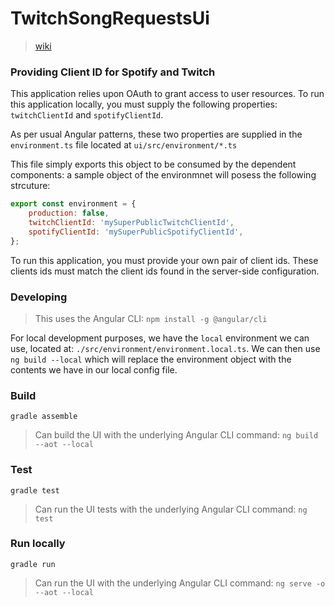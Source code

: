 TwitchSongRequestsUi
====================

> [wiki](https://github.com/SaxyPandaBear/TwitchSongRequests/wiki/Architecture-Deep-Dive#web-application)

### Providing Client ID for Spotify and Twitch

This application relies upon OAuth to grant access to user resources.
To run this application locally, you must supply the following properties:
`twitchClientId` and `spotifyClientId`.

As per usual Angular patterns, these two properties are supplied in the
`environment.ts` file located at `ui/src/environment/*.ts`

This file simply exports this object to be consumed by the dependent components:
a sample object of the environmnet will posess the following strcuture:

```js
export const environment = {
    production: false,
    twitchClientId: 'mySuperPublicTwitchClientId',
    spotifyClientId: 'mySuperPublicSpotifyClientId',
};
```

To run this application, you must provide your own pair of client ids.
These clients ids must match the client ids found in the server-side configuration.

### Developing

> This uses the Angular CLI: `npm install -g @angular/cli`

For local development purposes, we have the `local` environment we can use, located at:
`./src/environment/environment.local.ts`. We can then use `ng build --local` which will
replace the environment object with the contents we have in our local config file.

### Build
`gradle assemble`

> Can build the UI with the underlying Angular CLI command: `ng build --aot --local`

### Test
`gradle test`

> Can run the UI tests with the underlying Angular CLI command: `ng test`

### Run locally
`gradle run`

> Can run the UI with the underlying Angular CLI command: `ng serve -o --aot --local`
